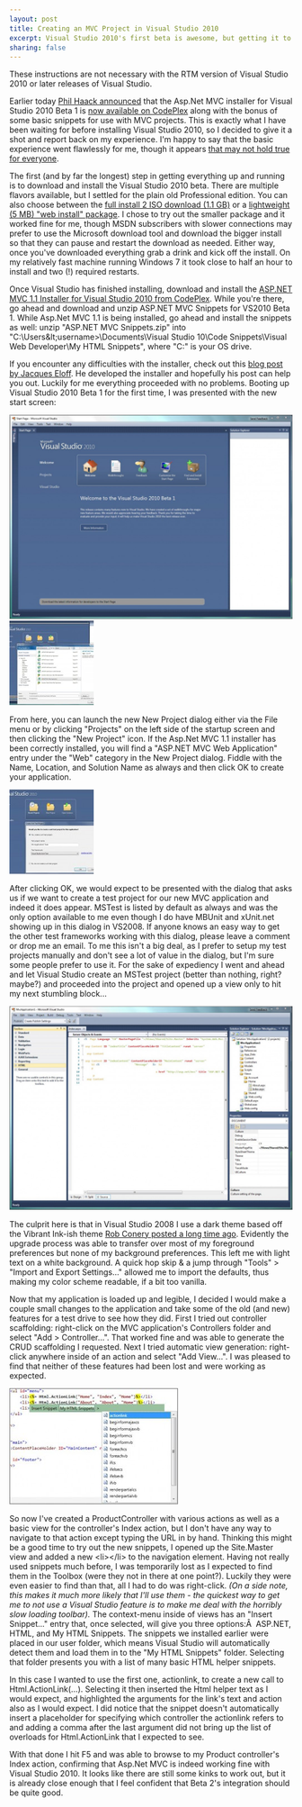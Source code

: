 ```yaml
--- 
layout: post
title: Creating an MVC Project in Visual Studio 2010
excerpt: Visual Studio 2010's first beta is awesome, but getting it to work with ASP.NET MVC takes a bit of elbow grease. I'll walk you through it.
sharing: false
---
```


<p class="warning">These instructions are not necessary with the RTM version of Visual Studio 2010 or later releases of Visual Studio.</p>

Earlier today [Phil Haack announced](http://www.haacked.com/archive/2009/06/09/aspnetmvc-vs10beta1-roadmap.aspx) that the Asp.Net MVC installer for Visual Studio 2010 Beta 1 is [now available on CodePlex](http://aspnet.codeplex.com/Release/ProjectReleases.aspx?ReleaseId=28527) along with the bonus of some basic snippets for use with MVC projects. This is exactly what I have been waiting for before installing Visual Studio 2010, so I decided to give it a shot and report back on my experience. I'm happy to say that the basic experience went flawlessly for me, though it appears [that may not hold true for everyone](http://weblogs.asp.net/jacqueseloff/archive/2009/06/09/troubleshooting-the-mvc-installer-for-visual-studio-2010-beta-1.aspx).

The first (and by far the longest) step in getting everything up and running is to download and install the Visual Studio 2010 beta. There are multiple flavors available, but I settled for the plain old Professional edition. You can also choose between the [full install 2 ISO download (1.1 GB)](http://www.microsoft.com/downloadS/details.aspx?familyid=3296BB4F-D8BA-4CFD-AA95-A424C5913F6B&displaylang=en) or a [lightweight (5 MB) "web install" package](http://www.microsoft.com/downloadS/details.aspx?familyid=75CBCBCD-B0E8-40EA-ADAE-85714E8984E3&displaylang=en). I chose to try out the smaller package and it worked fine for me, though MSDN subscribers with slower connections may prefer to use the Microsoft download tool and download the bigger install so that they can pause and restart the download as needed. Either way, once you've downloaded everything grab a drink and kick off the install. On my relatively fast machine running Windows 7 it took close to half an hour to install and two (!) required restarts.

Once Visual Studio has finished installing, download and install the [ASP.NET MVC 1.1 Installer for Visual Studio 2010 from CodePlex](http://aspnet.codeplex.com/Release/ProjectReleases.aspx?ReleaseId=28527). While you're there, go ahead and download and unzip ASP.NET MVC Snippets for VS2010 Beta 1. While Asp.Net MVC 1.1 is being installed, go ahead and install the snippets as well: unzip "ASP.NET MVC Snippets.zip" into "C:\Users\&lt;username&gt;\Documents\Visual Studio 10\Code Snippets\Visual Web Developer\My HTML Snippets", where "C:\" is your OS drive.

If you encounter any difficulties with the installer, check out this [blog post by Jacques Eloff](http://weblogs.asp.net/jacqueseloff/archive/2009/06/09/troubleshooting-the-mvc-installer-for-visual-studio-2010-beta-1.aspx). He developed the installer and hopefully his post can help you out. Luckily for me everything proceeded with no problems. Booting up Visual Studio 2010 Beta 1 for the first time, I was presented with the new start screen:

![IMAGE](/custom/files/old/1-vs2010-first-boot-1024x736.jpg)
![IMAGE](/custom/files/old/2-creating-mvc-project-150x150.jpg)

From here, you can launch the new New Project dialog either via the File menu or by clicking "Projects" on the left side of the startup screen and then clicking the "New Project" icon. If the Asp.Net MVC 1.1 installer has been correctly installed, you will find a "ASP.NET MVC Web Application" entry under the "Web" category in the New Project dialog. Fiddle with the Name, Location, and Solution Name as always and then click OK to create your application.

![IMAGE](/custom/files/old/3-create-test-project-150x150.jpg)

After clicking OK, we would expect to be presented with the dialog that asks us if we want to create a test project for our new MVC application and indeed it does appear. MSTest is listed by default as always and was the only option available to me even though I do have MBUnit and xUnit.net showing up in this dialog in VS2008. If anyone knows an easy way to get the other test frameworks working with this dialog, please leave a comment or drop me an email. To me this isn't a big deal, as I prefer to setup my test projects manually and don't see a lot of value in the dialog, but I'm sure some people prefer to use it. For the sake of expediency I went and ahead and let Visual Studio create an MSTest project (better than nothing, right? maybe?) and proceeded into the project and opened up a view only to hit my next stumbling block...

![IMAGE](/custom/files/old/4-project-created-1024x736.jpg)

The culprit here is that in Visual Studio 2008 I use a dark theme based off the Vibrant Ink-ish theme [Rob Conery posted a long time ago](http://blog.wekeroad.com/blog/textmate-theme-for-visual-studio-take-2/). Evidently the upgrade process was able to transfer over most of my foreground preferences but none of my background preferences. This left me with light text on a white background. A quick hop skip & a jump through "Tools" &gt; "Import and Export Settings..." allowed me to import the defaults, thus making my color scheme readable, if a bit too vanilla.

Now that my application is loaded up and legible, I decided I would make a couple small changes to the application and take some of the old (and new) features for a test drive to see how they did. First I tried out controller scaffolding: right-click on the MVC application's Controllers folder and select "Add &gt; Controller...". That worked fine and was able to generate the CRUD scaffolding I requested. Next I tried automatic view generation: right-click anywhere inside of an action and select "Add View...". I was pleased to find that neither of these features had been lost and were working as expected.

![IMAGE](/custom/files/old/9-choosing-actionlink-snippet-300x206.jpg)

So now I've created a ProductController with various actions as well as a basic view for the controller's Index action, but I don't have any way to navigate to that action except typing the URL in by hand. Thinking this might be a good time to try out the new snippets, I opened up the Site.Master view and added a new &lt;li&gt;&lt;/li&gt; to the navigation element. Having not really used snippets much before, I was temporarily lost as I expected to find them in the Toolbox (were they not in there at one point?). Luckily they were even easier to find than that, all I had to do was right-click. *(On a side note, this makes it much more likely that I'll use them - the quickest way to get me to not use a Visual Studio feature is to make me deal with the horribly slow loading toolbar).* The context-menu inside of views has an "Insert Snippet..." entry that, once selected, will give you three options:Â  ASP.NET, HTML, and My HTML Snippets. The snippets we installed earlier were placed in our user folder, which means Visual Studio will automatically detect them and load them in to the "My HTML Snippets" folder. Selecting that folder presents you with a list of many basic HTML helper snippets.

In this case I wanted to use the first one, actionlink, to create a new call to Html.ActionLink(...). Selecting it then inserted the Html helper text as I would expect, and highlighted the arguments for the link's text and action also as I would expect. I did notice that the snippet doesn't automatically insert a placeholder for specifying which controller the actionlink refers to and adding a comma after the last argument did not bring up the list of overloads for Html.ActionLink that I expected to see.

With that done I hit F5 and was able to browse to my Product controller's Index action, confirming that Asp.Net MVC is indeed working fine with Visual Studio 2010. It looks like there are still some kinks to work out, but it is already close enough that I feel confident that Beta 2's integration should be quite good. 